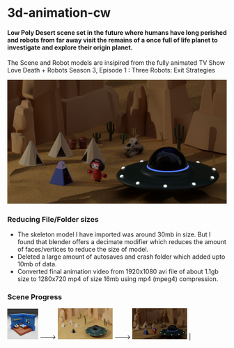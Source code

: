 # 3d-animation-cw  

#### Low Poly Desert scene set in the future where humans have long perished and robots from far away visit the remains of a once full of life planet to investigate and explore their origin planet.

The Scene and Robot models are insipired from the fully animated TV Show Love Death + Robots Season 3, Episode 1 : Three Robots: Exit Strategies 

![Rendered Image](./Render/love-death-robots-intro-scene-night.png)


### Reducing File/Folder sizes

- The skeleton model I have imported was around 30mb in size. But I found that blender offers a decimate modifier which reduces the amount of faces/vertices to reduce the size of model.  
- Deleted a large amount of autosaves and crash folder which added upto 10mb of data.  
- Converted final animation video from 1920x1080 avi file of about 1.1gb size to 1280x720 mp4 of size 16mb using mp4 (mpeg4) compression.  


### Scene Progress

<img src="./Appendices/living-room-practise.png" width=14% height=14%> ---> <img src="./Appendices/render-1.png" width = 25% height=25%> ---> <img src="./Render/love-death-robots-intro-scene-night.png" width = 25% height = 25%> |
 
